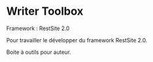# Writer Toolbox

Framework : RestSite 2.0

Pour travailler le développer du framework RestSite 2.0.

Boite à outils pour auteur.
